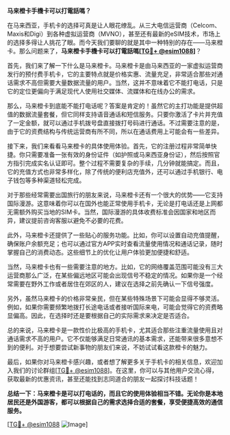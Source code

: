 **马来橙卡手機卡可以打電話嗎？**

在马来西亚，手机卡的选择可真是让人眼花缭乱。从三大电信运营商（Celcom、Maxis和Digi）到各种虚拟运营商（MVNO），甚至还有最新的eSIM技术，市场上的选择多得让人挑花了眼。而今天我们要聊的就是其中一种特别的存在——马来橙卡。那么问题来了，**马来橙卡手機卡可以打電話嗎[[TG💪+ @esim1088](https://t.me/s/esim1088)]**？

首先，我们来了解一下什么是马来橙卡。马来橙卡是由马来西亚的一家虚拟运营商发行的预付费手机卡，它的主要特点就是价格实惠、流量充足，非常适合那些对通话需求不高但需要大量数据流量的用户。当然，这并不意味着它不能打电话，只是它的定位更偏向于满足现代人使用社交媒体、流媒体和在线办公的需求。

那么，马来橙卡到底能不能打电话呢？答案是肯定的！虽然它的主打功能是提供超值的数据流量套餐，但它同样支持语音通话和短信服务。只要你激活了卡片并充值了一定金额，就可以通过手机拨号盘直接拨打号码进行通话。不过需要注意的是，由于它的资费结构与传统运营商有所不同，所以在通话费用上可能会有一些差异。

接下来，我们来看看马来橙卡的具体使用体验。首先，它的注册过程非常简单快捷。你只需要准备一张有效的身份证件（如护照或马来西亚身份证），然后按照官方指引完成实名认证即可。整个过程不需要复杂的手续，几分钟就能搞定。而且，它的充值方式也非常多样化，除了传统的便利店充值外，还可以通过手机银行、电子钱包等多种渠道轻松完成。

对于那些经常需要出国旅行的朋友来说，马来橙卡还有一个很大的优势——它支持国际漫游。这意味着你可以在国外也能正常使用手机卡，无论是打电话还是上网都无需额外购买当地的SIM卡。当然，国际漫游的具体收费标准会因国家和地区而异，建议提前咨询客服以避免不必要的花费。

此外，马来橙卡还提供了一些贴心的服务功能。比如，你可以设置自动充值提醒，确保账户余额充足；也可以通过官方APP实时查看流量使用情况和通话记录，随时掌握自己的消费动态。这些细节上的优化让用户体验更加便捷和舒适。

当然，马来橙卡也有一些需要注意的地方。比如，它的网络覆盖范围可能没有三大运营商那么广泛，在某些偏远地区可能会出现信号不稳定的情况。如果你是一个经常需要在野外工作或者居住在郊区的人，建议在选择之前先确认一下信号强度。

另外，虽然马来橙卡的价格非常亲民，但在某些特殊场景下可能会显得不够灵活。例如，如果你需要频繁地拨打长途电话或者接听国际来电，可能会觉得它的资费略显偏高。因此，在选择时还是要根据自己的实际需求来决定是否适合。

总的来说，马来橙卡是一款性价比极高的手机卡，尤其适合那些注重流量使用且对通话需求不高的用户。它不仅能够满足日常通讯的基本需求，还能带来很多意想不到的便利。对于想要尝试新事物的朋友们来说，不妨试试看这款橙卡的魅力。

最后，如果你对马来橙卡感兴趣，或者想了解更多关于手机卡的相关信息，欢迎加入我们的讨论群组[[TG💪+ @esim1088](https://t.me/s/esim1088)]。在这里，你可以与其他用户交流心得，获取最新的优惠资讯，甚至还能找到志同道合的朋友一起探讨科技话题！

**总结一下：马来橙卡是可以打电话的，而且它的使用体验相当不错。无论你是本地居民还是外国游客，都可以根据自己的需求选择合适的套餐，享受便捷高效的通信服务。**

[[TG💪+ @esim1088](https://t.me/s/esim1088) ![Image](https://i.postimg.cc/4NQfJmqS/Snipaste-2025-05-13-00-14-12.png)]